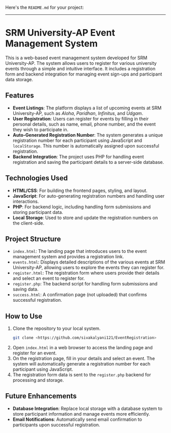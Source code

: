 Here's the `README.md` for your project:

---

# SRM University-AP Event Management System

This is a web-based event management system developed for SRM University-AP. The system allows users to register for various university events through a simple and intuitive interface. It includes a registration form and backend integration for managing event sign-ups and participant data storage.

## Features

- **Event Listings**: The platform displays a list of upcoming events at SRM University-AP, such as *Aloha*, *Paridhan*, *Infinitus*, and *Udgam*.
- **User Registration**: Users can register for events by filling in their personal details, such as name, email, phone number, and the event they wish to participate in.
- **Auto-Generated Registration Number**: The system generates a unique registration number for each participant using JavaScript and `localStorage`. This number is automatically assigned upon successful registration.
- **Backend Integration**: The project uses PHP for handling event registration and saving the participant details to a server-side database.

## Technologies Used

- **HTML/CSS**: For building the frontend pages, styling, and layout.
- **JavaScript**: For auto-generating registration numbers and handling user interactions.
- **PHP**: For backend logic, including handling form submissions and storing participant data.
- **Local Storage**: Used to store and update the registration numbers on the client-side.

## Project Structure

- `index.html`: The landing page that introduces users to the event management system and provides a registration link.
- `events.html`: Displays detailed descriptions of the various events at SRM University-AP, allowing users to explore the events they can register for.
- `register.html`: The registration form where users provide their details and select an event to register for.
- `register.php`: The backend script for handling form submissions and saving data.
- `success.html`: A confirmation page (not uploaded) that confirms successful registration.
  
## How to Use

1. Clone the repository to your local system.
   ```bash
   git clone <https://github.com/sivakalyani121/EventRegistration>
   ```
2. Open `index.html` in a web browser to access the landing page and register for an event.
3. On the registration page, fill in your details and select an event. The system will automatically generate a registration number for each participant using JavaScript.
4. The registration form data is sent to the `register.php` backend for processing and storage.

## Future Enhancements

- **Database Integration**: Replace local storage with a database system to store participant information and manage events more efficiently.
- **Email Notifications**: Automatically send email confirmation to participants upon successful registration.

